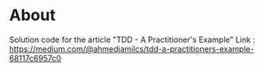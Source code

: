 # About
Solution code for the article "TDD - A Practitioner's Example"
Link : https://medium.com/@ahmedjamilcs/tdd-a-practitioners-example-68117c6957c0

